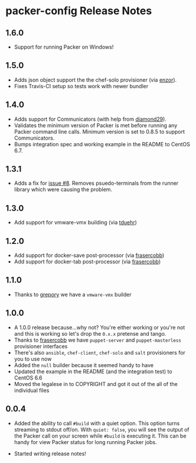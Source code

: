 # packer-config Release Notes

## 1.6.0

* Support for running Packer on Windows!

## 1.5.0

* Adds json object support the the chef-solo provisioner (via [enzor][]).
* Fixes Travis-CI setup so tests work with newer bundler

## 1.4.0

* Adds support for Communicators (with help from [diamond29][]).
* Validates the minimum version of Packer is met before running any Packer command line calls. Minimum version is set to 0.8.5 to support Communicators.
* Bumps integration spec and working example in the README to CentOS 6.7.

## 1.3.1

* Adds a fix for [issue #8](https://github.com/ianchesal/packer-config/issues/8). Removes psuedo-terminals from the runner library which were causing the problem.

## 1.3.0

* Add support for vmware-vmx building (via [tduehr][])

## 1.2.0

* Add support for docker-save post-processor (via [frasercobb][])
* Add support for docker-tab post-processor (via [frasercobb][])

## 1.1.0
* Thanks to [grepory][] we have a `vmware-vmx` builder

## 1.0.0
* A 1.0.0 release because...why not? You're either working or you're not and this is working so let's drop the `0.x.x` pretense and tango.
* Thanks to [frasercobb][] we have `puppet-server` and `puppet-masterless` provisioner interfaces
* There's also `ansible`, `chef-client`, `chef-solo` and `salt` provisioners for you to use now
* Added the `null` builder because it seemed handy to have
* Updated the example in the README (and the integration test) to CentOS 6.6
* Moved the legalese in to COPYRIGHT and got it out of the all of the individual files

## 0.0.4

* Added the ability to call `#build` with a quiet option. This option turns streaming to stdout off/on. With `quiet: false`, you will see the output of the Packer call on your screen while `#build` is executing it. This can be handy for view Packer status for long running Packer jobs.
* Started writing release notes!


  [tduehr]: https://github.com/tduehr
  [frasercobb]: https://github.com/frasercobb
  [grepory]: https://github.com/grepory
  [ianchesal]: https://github.com/ianchesal
  [diamond29]: https://github.com/diamond29
  [enzor]: https://github.com/enzor
